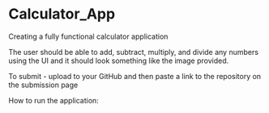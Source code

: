 # Calculator_App

Creating a fully functional calculator application

The user should be able to add, subtract, multiply, and divide any numbers using the UI and it should look something like the image provided.

To submit - upload to your GitHub and then paste a link to the repository on the submission page

How to run the application:
